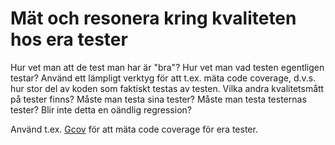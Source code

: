 # Mät och resonera kring kvaliteten hos era tester

Hur vet man att de test man har är "bra"? Hur vet man vad testen
egentligen testar? Använd ett lämpligt verktyg för att t.ex. mäta
code coverage, d.v.s. hur stor del av koden som faktiskt testas av
testen. Vilka andra kvalitetsmått på tester finns? Måste man testa
sina tester? Måste man testa testernas tester? Blir inte detta en
oändlig regression?

Använd t.ex. [Gcov](http://en.wikipedia.org/wiki/Gcov) för att mäta code
coverage för era tester.

